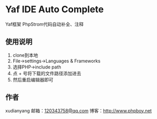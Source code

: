 # Yaf IDE Auto Complete
Yaf框架 PhpStrom代码自动补全、注释

## 使用说明
1. clone到本地
2. File->settings->Languages & Frameworks 
3. 选择PHP->include path 
4. 点 + 号将下载的文件路径添加进去
5. 然后重启编辑器即可

## 作者
xudianyang
邮箱：<120343758@qq.com>
博客：<http://www.phpboy.net>
